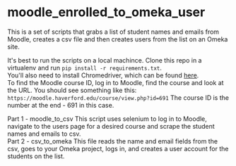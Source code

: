 # moodle_enrolled_to_omeka_user
This is a set of scripts that grabs a list of student names and emails from Moodle, creates a csv file and then creates users from the list on an Omeka site.

It's best to run the scripts on a local machince.  Clone this repo in a virtualenv and run `pip install -r requirements.txt`.<br>
You'll also need to install Chromedriver, which can be found [here](https://sites.google.com/a/chromium.org/chromedriver/downloads).
<br>
To find the Moodle course ID, log in to Moodle, find the course and look at the URL.  You should see something like this:<br>
`https://moodle.haverford.edu/course/view.php?id=691`  The course ID is the number at the end - 691 in this case.  

Part 1 - moodle_to_csv
  This script uses selenium to log in to Moodle, navigate to the users page for a desired course and scrape the student names and emails to csv.<br>
Part 2 - csv_to_omeka
  This file reads the name and email fields from the csv, goes to your Omeka project, logs in, and creates a user account for the students on the list.<br>
